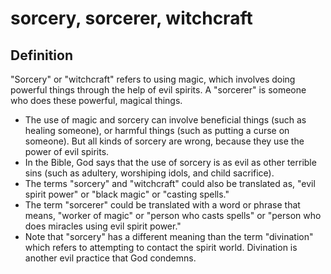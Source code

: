 # sorcery, sorcerer, witchcraft

## Definition

"Sorcery" or "witchcraft" refers to using magic, which involves doing powerful things through the help of evil spirits. A "sorcerer" is someone who does these powerful, magical things.

* The use of magic and sorcery can involve beneficial things (such as healing someone), or harmful things (such as putting a curse on someone). But all kinds of sorcery are wrong, because they use the power of evil spirits.
* In the Bible, God says that the use of sorcery is as evil as other terrible sins (such as adultery, worshiping idols, and child sacrifice).
* The terms "sorcery" and "witchcraft" could also be translated as, "evil spirit power" or "black magic" or "casting spells."
* The term "sorcerer" could be translated with a word or phrase that means, "worker of magic" or "person who casts spells" or "person who does miracles using evil spirit power."
* Note that "sorcery" has a different meaning than the term "divination" which refers to attempting to contact the spirit world. Divination is another evil practice that God condemns.